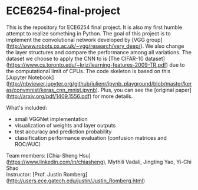 # ECE6254-final-project

This is the repository for ECE6254 final project. It is also my first humble attempt to realize something in Python. The goal of this project is to implement the convolutional network developed by [VGG group] (http://www.robots.ox.ac.uk/~vgg/research/very_deep/). We also change the layer structures and compare the performance among all variations. The dataset we choose to apply the CNN to is [The CIFAR-10 dataset] (https://www.cs.toronto.edu/~kriz/learning-features-2009-TR.pdf) due to the computational limit of CPUs. The code skeleton is based on this [Jupyter Notebook] (http://nbviewer.jupyter.org/github/julienr/ipynb_playground/blob/master/keras/convmnist/keras_cnn_mnist.ipynb). Plus, you can see the [original paper] (http://arxiv.org/pdf/1409.1556.pdf) for more details.

What's included:  
* small VGGNet implementation
* visualization of weights and layer outputs
* test accuracy and prediction probability
* classification performance evaluation (confusion matrices and ROC/AUC)

Team members: [Chia-Sheng Hsu] (https://www.linkedin.com/in/chiasheng), Mythili Vadali, Jingting Yao, Yi-Chi Shao   
Instructor: [Prof. Justin Romberg] (http://users.ece.gatech.edu/justin/Justin_Romberg.html)
